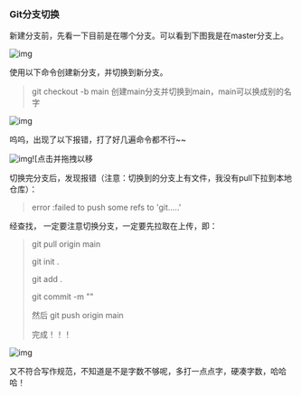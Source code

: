 ### Git分支切换 



新建分支前，先看一下目前是在哪个分支。可以看到下图我是在master分支上。

![img](https://img-blog.csdnimg.cn/840e27bcd6d644beb601db4a2f7dcd22.png)

使用以下命令创建新分支，并切换到新分支。

>  git checkout -b main 创建main分支并切换到main，main可以换成别的名字

![img](https://img-blog.csdnimg.cn/5e3804bbd17241588fb9d0f2268bf86a.png)

呜呜，出现了以下报错，打了好几遍命令都不行~~

![img](https://img-blog.csdnimg.cn/684e1b6c8fa746d8a92543c782e4d5d1.png)![点击并拖拽以移

 切换完分支后，发现报错（注意：切换到的分支上有文件，我没有pull下拉到本地仓库）：

> error :failed to push some refs to 'git.....'

经查找， 一定要注意切换分支，一定要先拉取在上传，即：

> git pull origin main
>
> git init .
>
> git add .
>
> git commit -m ""
>
> 然后 git push origin main 
>
> 完成！！！

![img](https://img-blog.csdnimg.cn/f58cc6187b704a7381b2e8e156013658.png)

又不符合写作规范，不知道是不是字数不够呢，多打一点点字，硬凑字数，哈哈哈！ 